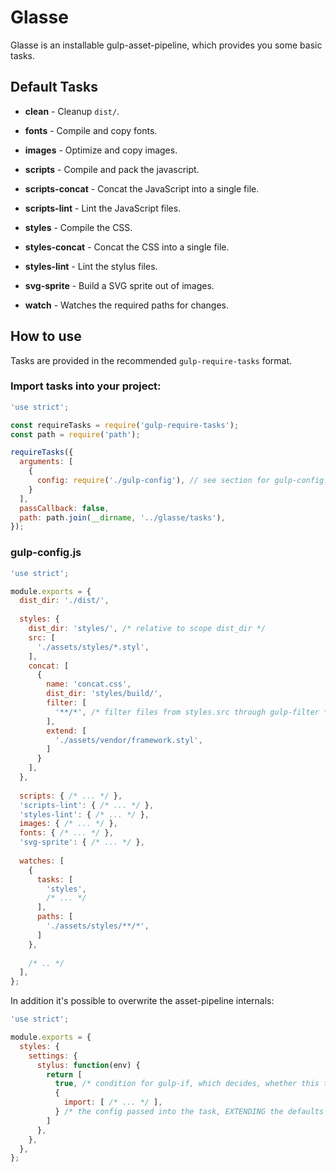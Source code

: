 # Glasse

Glasse is an installable gulp-asset-pipeline, which provides you some basic
tasks.

## Default Tasks

- **clean** - Cleanup `dist/`.
- **fonts** - Compile and copy fonts.
- **images** - Optimize and copy images.
- **scripts** - Compile and pack the javascript.
- **scripts-concat** - Concat the JavaScript into a single file.
- **scripts-lint** - Lint the JavaScript files.
- **styles** - Compile the CSS.
- **styles-concat** - Concat the CSS into a single file.
- **styles-lint** - Lint the stylus files.
- **svg-sprite** - Build a SVG sprite out of images.

- **watch** - Watches the required paths for changes.

## How to use

Tasks are provided in the recommended `gulp-require-tasks` format.

### Import tasks into your project:

```js
'use strict';

const requireTasks = require('gulp-require-tasks');
const path = require('path');

requireTasks({
  arguments: [
    {
      config: require('./gulp-config'), // see section for gulp-config.js
    }
  ],
  passCallback: false,
  path: path.join(__dirname, '../glasse/tasks'),
});

```

### gulp-config.js

```js
'use strict';

module.exports = {
  dist_dir: './dist/',
  
  styles: {
    dist_dir: 'styles/', /* relative to scope dist_dir */
    src: [
      './assets/styles/*.styl',
    ],
    concat: [
      {
        name: 'concat.css',
        dist_dir: 'styles/build/',
        filter: [
          '**/*', /* filter files from styles.src through gulp-filter */
        ],
        extend: [
          './assets/vendor/framework.styl',
        ]
      }
    ],
  },
  
  scripts: { /* ... */ },
  'scripts-lint': { /* ... */ },
  'styles-lint': { /* ... */ },
  images: { /* ... */ },
  fonts: { /* ... */ },
  'svg-sprite': { /* ... */ },
  
  watches: [
    {
      tasks: [
        'styles',
        /* ... */
      ],
      paths: [
        './assets/styles/**/*',
      ]
    },
    
    /* .. */
  ],
};
```

In addition it's possible to overwrite the asset-pipeline internals:

```js
'use strict';

module.exports = {
  styles: {
    settings: {
      stylus: function(env) {
        return [
          true, /* condition for gulp-if, which decides, whether this task runs or not */
          {
            import: [ /* ... */ ],
          } /* the config passed into the task, EXTENDING the defaults */
        ]
      },
    },
  },
};
```
